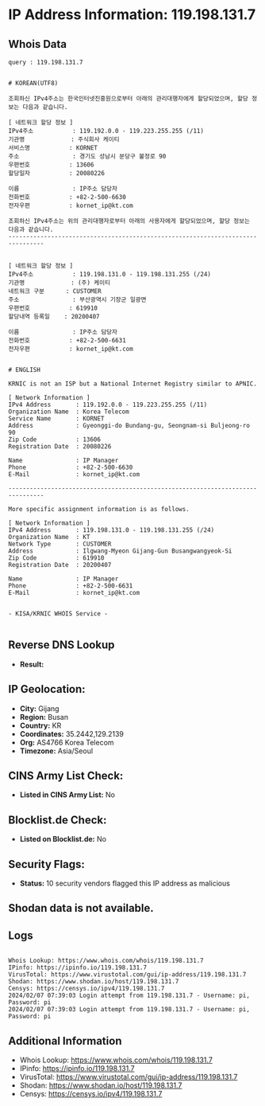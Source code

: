 # IP Address Information: 119.198.131.7

## Whois Data
```
query : 119.198.131.7


# KOREAN(UTF8)

조회하신 IPv4주소는 한국인터넷진흥원으로부터 아래의 관리대행자에게 할당되었으며, 할당 정보는 다음과 같습니다.

[ 네트워크 할당 정보 ]
IPv4주소           : 119.192.0.0 - 119.223.255.255 (/11)
기관명             : 주식회사 케이티
서비스명           : KORNET
주소               : 경기도 성남시 분당구 불정로 90
우편번호           : 13606
할당일자           : 20080226

이름               : IP주소 담당자
전화번호           : +82-2-500-6630
전자우편           : kornet_ip@kt.com

조회하신 IPv4주소는 위의 관리대행자로부터 아래의 사용자에게 할당되었으며, 할당 정보는 다음과 같습니다.
--------------------------------------------------------------------------------


[ 네트워크 할당 정보 ]
IPv4주소           : 119.198.131.0 - 119.198.131.255 (/24)
기관명             : (주) 케이티
네트워크 구분      : CUSTOMER
주소               : 부산광역시 기장군 일광면
우편번호           : 619910
할당내역 등록일    : 20200407

이름               : IP주소 담당자
전화번호           : +82-2-500-6631
전자우편           : kornet_ip@kt.com


# ENGLISH

KRNIC is not an ISP but a National Internet Registry similar to APNIC.

[ Network Information ]
IPv4 Address       : 119.192.0.0 - 119.223.255.255 (/11)
Organization Name  : Korea Telecom
Service Name       : KORNET
Address            : Gyeonggi-do Bundang-gu, Seongnam-si Buljeong-ro 90
Zip Code           : 13606
Registration Date  : 20080226

Name               : IP Manager
Phone              : +82-2-500-6630
E-Mail             : kornet_ip@kt.com

--------------------------------------------------------------------------------

More specific assignment information is as follows.

[ Network Information ]
IPv4 Address       : 119.198.131.0 - 119.198.131.255 (/24)
Organization Name  : KT
Network Type       : CUSTOMER
Address            : Ilgwang-Myeon Gijang-Gun Busangwangyeok-Si
Zip Code           : 619910
Registration Date  : 20200407

Name               : IP Manager
Phone              : +82-2-500-6631
E-Mail             : kornet_ip@kt.com


- KISA/KRNIC WHOIS Service -


```
## Reverse DNS Lookup
- **Result:** 

## IP Geolocation:
- **City:** Gijang
- **Region:** Busan
- **Country:** KR
- **Coordinates:** 35.2442,129.2139
- **Org:** AS4766 Korea Telecom
- **Timezone:** Asia/Seoul

## CINS Army List Check:
- **Listed in CINS Army List:** 
No

## Blocklist.de Check:
- **Listed on Blocklist.de:** 
No

## Security Flags:
- **Status:** 10 security vendors flagged this IP address as malicious

## Shodan data is not available.

## Logs
```

Whois Lookup: https://www.whois.com/whois/119.198.131.7
IPinfo: https://ipinfo.io/119.198.131.7
VirusTotal: https://www.virustotal.com/gui/ip-address/119.198.131.7
Shodan: https://www.shodan.io/host/119.198.131.7
Censys: https://censys.io/ipv4/119.198.131.7
2024/02/07 07:39:03 Login attempt from 119.198.131.7 - Username: pi, Password: pi
2024/02/07 07:39:03 Login attempt from 119.198.131.7 - Username: pi, Password: pi

```
## Additional Information
- Whois Lookup: https://www.whois.com/whois/119.198.131.7
- IPinfo: https://ipinfo.io/119.198.131.7
- VirusTotal: https://www.virustotal.com/gui/ip-address/119.198.131.7
- Shodan: https://www.shodan.io/host/119.198.131.7
- Censys: https://censys.io/ipv4/119.198.131.7

